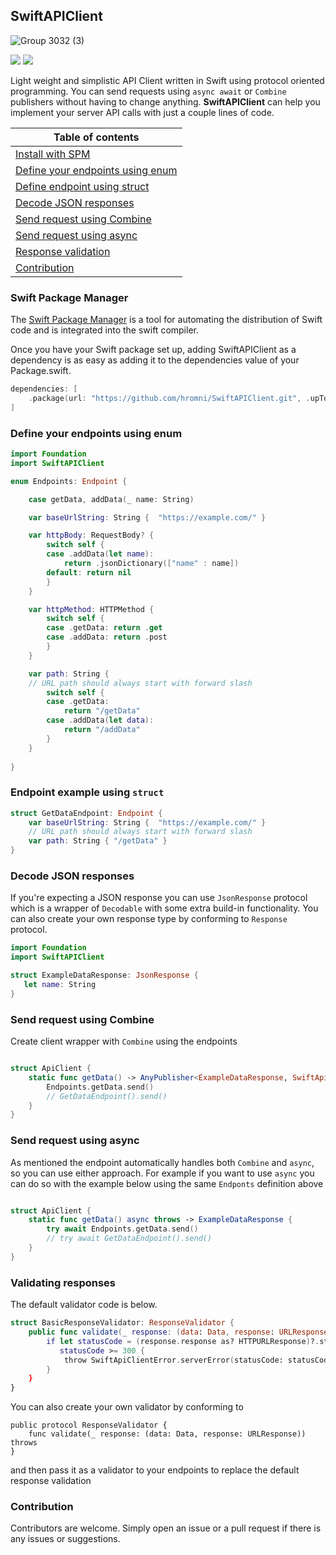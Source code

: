 ## SwiftAPIClient

![Group 3032 (3)](https://user-images.githubusercontent.com/11628358/223416855-71d0c02f-ee39-48f5-a5d4-4442e2a5089e.png)

[![](https://img.shields.io/endpoint?url=https%3A%2F%2Fswiftpackageindex.com%2Fapi%2Fpackages%2Fhromni%2FSwiftAPIClient%2Fbadge%3Ftype%3Dplatforms)](https://swiftpackageindex.com/hromni/SwiftAPIClient)
[![](https://img.shields.io/endpoint?url=https%3A%2F%2Fswiftpackageindex.com%2Fapi%2Fpackages%2Fhromni%2FSwiftAPIClient%2Fbadge%3Ftype%3Dswift-versions)](https://swiftpackageindex.com/hromni/SwiftAPIClient)

Light weight and simplistic API Client written in Swift using protocol oriented programming. You can send requests using `async await` or `Combine` publishers without having to change anything.  **SwiftAPIClient** can help you implement your server API calls with just a couple lines of code.

| Table of contents |
| --- |
| [Install with SPM](#spm) |
| [Define your endpoints using enum](#enum-endpoints) |
| [Define endpoint using struct](#struct-endpoint) |
| [Decode JSON responses](#decode-json) |
| [Send request using Combine](#send-combine) |
| [Send request using async](#send-async) |
| [Response validation](#response-validation) |
| [Contribution](#contribution) |

<a name="spm"/>

### Swift Package Manager

The [Swift Package Manager](https://swift.org/package-manager/) is a tool for automating the distribution of Swift code and is integrated into the swift compiler.

Once you have your Swift package set up, adding SwiftAPIClient as a dependency is as easy as adding it to the dependencies value of your Package.swift.

```swift
dependencies: [
    .package(url: "https://github.com/hromni/SwiftAPIClient.git", .upToNextMajor(from: "0.1"))
]
```

<a name="enum-endpoints"/>

### Define your endpoints using enum

```swift
import Foundation
import SwiftAPIClient

enum Endpoints: Endpoint {

    case getData, addData(_ name: String)

    var baseUrlString: String {  "https://example.com/" }

    var httpBody: RequestBody? {
        switch self {
        case .addData(let name):
            return .jsonDictionary(["name" : name])
        default: return nil
        }
    }

    var httpMethod: HTTPMethod {
        switch self {
        case .getData: return .get
        case .addData: return .post
        }
    }

    var path: String {
    // URL path should always start with forward slash
        switch self {
        case .getData:
            return "/getData"
        case .addData(let data):
            return "/addData"
        }
    }
    
}
```

<a name="struct-endpoint"/>

### Endpoint example using `struct`

```swift
struct GetDataEndpoint: Endpoint {
    var baseUrlString: String {  "https://example.com/" }
    // URL path should always start with forward slash
    var path: String { "/getData" }
}
```

<a name="decode-json"/>

### Decode JSON responses

If you're expecting a JSON response you can use `JsonResponse` protocol which is a wrapper of `Decodable` with some extra build-in functionality. You can also create your own response type by conforming to `Response` protocol.

 ```swift
import Foundation
import SwiftAPIClient

struct ExampleDataResponse: JsonResponse {
    let name: String
}
 ```

<a name="send-combine"/>

### Send request using Combine

Create client wrapper with `Combine` using the endpoints

```swift

struct ApiClient {
    static func getData() -> AnyPublisher<ExampleDataResponse, SwiftApiClientError> {
        Endpoints.getData.send() 
        // GetDataEndpoint().send()
    }
}

```

<a name="send-async"/>

### Send request using async

As mentioned the endpoint automatically handles both `Combine` and `async`, so you can use either approach.
For example if you want to use `async` you can do so with the example below using the same `Endponts` definition above

```swift

struct ApiClient {
    static func getData() async throws -> ExampleDataResponse {
        try await Endpoints.getData.send() 
        // try await GetDataEndpoint().send()
    }
}

```

<a name="response-validation"/>

### Validating responses

The default validator code is below.

```swift
struct BasicResponseValidator: ResponseValidator {
    public func validate(_ response: (data: Data, response: URLResponse)) throws {
        if let statusCode = (response.response as? HTTPURLResponse)?.statusCode,
           statusCode >= 300 {
            throw SwiftApiClientError.serverError(statusCode: statusCode, payload: response.data)
        }
    }
}
```

You can also create your own validator by conforming to 
```
public protocol ResponseValidator {
    func validate(_ response: (data: Data, response: URLResponse)) throws
}
```
and then pass it as a validator to your endpoints to replace the default response validation

<a name="contribution"/>

### Contribution

Contributors are welcome.
Simply open an issue or a pull request if there is any issues or suggestions.
